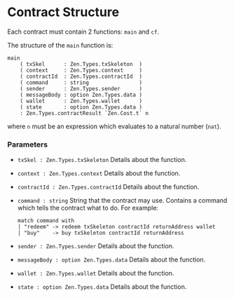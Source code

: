 # Contract Structure

Each contract must contain 2 functions: ```main``` and ```cf```.

The structure of the ```main``` function is:

```F*
main
    ( txSkel      : Zen.Types.txSkeleton  )
    ( context     : Zen.Types.context     )
    ( contractId  : Zen.Types.contractId  )
    ( command     : string                )
    ( sender      : Zen.Types.sender      )
    ( messageBody : option Zen.Types.data )
    ( wallet      : Zen.Types.wallet      )
    ( state       : option Zen.Types.data )
    : Zen.Types.contractResult `Zen.Cost.t` n
```

where ```n``` must be an expression which evaluates to a natural number (```nat```).

### Parameters

- ```txSkel : Zen.Types.txSkeleton```
    Details about the function.

- ```context : Zen.Types.context```
    Details about the function.

- ```contractId : Zen.Types.contractId```
    Details about the function.

- ```command : string```
    String that the contract may use.
    Contains a command which tells the contract what to do.
    For example:
    ```F*
    match command with
    | "redeem" -> redeem txSkeleton contractId returnAddress wallet
    | "buy"    -> buy txSkeleton contractId returnAddress
    ```

- ```sender : Zen.Types.sender```
    Details about the function.

- ```messageBody : option Zen.Types.data```
    Details about the function.

- ```wallet : Zen.Types.wallet```
    Details about the function.

- ```state : option Zen.Types.data```
    Details about the function.
